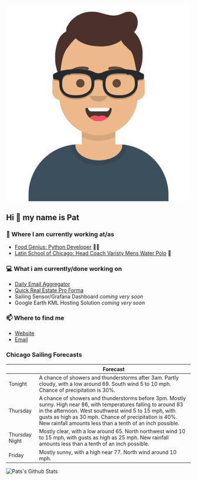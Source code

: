 [![Social banner for p-j-falconer](https://raw.githubusercontent.com/P-J-FALCONER/P-J-FALCONER/master/assets/avataaars.svg)](https://patfalconer.com/)
## Hi :wave: my name is Pat

### 💼 Where I am currently working at/as
- [Food Genius: Python Developer](https://getfoodgenius.com/) 🍔🐍
- [Latin School of Chicago: Head Coach Varisty Mens Water Polo](https://www.latinschool.org/) 🤽


### 💻 What i am currently/done working on
 - [Daily Email Aggregator](https://github.com/P-J-FALCONER/dott_daily_mail)
 - [Quick Real Estate Pro Forma](https://github.com/P-J-FALCONER/henry)
 - Sailing Sensor/Grafana Dashboard *coming very soon*
 - Google Earth KML Hosting Solution *coming very soon*

### 📫 Where to find me
 - [Website](https://patfalconer.com/)
 - [Email](mailto:patrick.j.falconer@gmail.com)


### Chicago Sailing Forecasts
|   | Forecast  |
|---|---|
| Tonight | A chance of showers and thunderstorms after 3am. Partly cloudy, with a low around 69. South wind 5 to 10 mph. Chance of precipitation is 30%. |
| Thursday | A chance of showers and thunderstorms before 3pm. Mostly sunny. High near 86, with temperatures falling to around 83 in the afternoon. West southwest wind 5 to 15 mph, with gusts as high as 30 mph. Chance of precipitation is 40%. New rainfall amounts less than a tenth of an inch possible. |
| Thursday Night | Mostly clear, with a low around 65. North northwest wind 10 to 15 mph, with gusts as high as 25 mph. New rainfall amounts less than a tenth of an inch possible. |
| Friday | Mostly sunny, with a high near 77. North wind around 10 mph. |

![Pats's Github Stats](https://github-readme-stats.vercel.app/api?username=p-j-falconer&show_icons=true&theme=radical)
